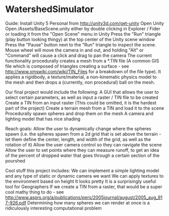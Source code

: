 # WatershedSimulator

Guide:
	Install Unity 5 Personal from http://unity3d.com/get-unity
	Open Unity
	Open /Assets/BaseScene.unity either by double clicking in Explorer / Fider or loading it from the "Open Scene" menu in Unity
	Press the "Run" triangle (play button looking thingy) at the top center of the Unity scene window
	Press the "Pause" button next to the "Run" triangle to inspect the scene. Mouse wheel will move the camera in and out, and holding "Alt" or "Command" will cause a click and drag to pan the camera
	The current functionality procedurally creates a mesh from a *.TIN file (A common GIS file which is composed of triangles creating a surface - see http://www.xmswiki.com/wiki/TIN_Files for a breakdown of the file type). It applies a rigidbody, a texture/material, a non-kinematic physics model to the mesh and then drops a (currently, non procedural) ball on the mesh. 

Our final project would include the following:
	A GUI that allows the user to select certain parameters, as well as input a raster / TIN file to be created
	Create a TIN from an input raster (This could be omitted, it is the hardest part of the project)
	Create a terrain mesh from a TIN and load it to the scene
	Procedurally spawn spheres and drop them on the mesh
	A camera and lighting model that has nice shading

Reach goals:
	Allow the user to dynamically change where the spheres spawn (i.e. the spheres spawn from a 2d grid that is set above the terrain - let them define the center, length, and width of the grid, as well as the rotation of it)
	Allow the user camera control so they can navigate the scene
	Allow the user to set points where they can measure runoff, to get an idea of the percent of dropped water that goes through a certain section of the pourshed

Cool stuff this project includes:
	We can implement a simple lighting model and any type of static or dynamic camera we want
	We can apply textures to the environment based on height 
	It looks pretty
	It is a surprisingly useful tool for Geographers
	If we create a TIN from a raster, that would be a super cool mathy thing to do - see http://www.asprs.org/a/publications/pers/2005journal/august/2005_aug_917-926.pdf
	Determining how many spheres we can render at once is a ridiculously interesting computational problem

